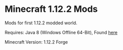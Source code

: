 # Minecraft 1.12.2 Mods

Mods for first 1.12.2 modded world.

Requires: Java 8 (Windows Offline 64-Bit), Found [here](https://www.java.com/en/download/manual.jsp)

Minecraft Version: 1.12.2 Forge
